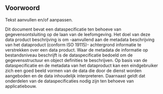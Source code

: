 Voorwoord
---------

Tekst aanvullen en/of aanpassen.

Dit document bevat een dataspecificatie ten behoeve van gegevensontsluiting op
de laan van de leefomgeving. Het doel van deze data product beschrijving is om
-aanvullend aan de metadata beschrijving van het dataproduct (conform ISO
19115)- achtergrond informatie te verstrekken over een data product. Waar de
metadata de informatie op bestandsniveau beschrijft is de dataspecificatie
bedoeld om de gegevensstructuur en object definities te beschrijven. Op basis
van de dataspecificatie en de metadata van het dataproduct kan een eindgebruiker
zich een goed beeld vormen van de data die door de dienst worden aangeboden en
de data inhoudelijk interpreteren. Daarnaast geldt dat onderdelen van de
dataspecificaties nodig zijn ten behoeve van applicatiebouw.

